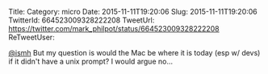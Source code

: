 Title: 
Category: micro
Date: 2015-11-11T19:20:06
Slug: 2015-11-11T19:20:06
TwitterId: 664523009328222208
TweetUrl: https://twitter.com/mark_philpot/status/664523009328222208
ReTweetUser: 

[@ismh](https://twitter.com/ismh) But my question is would the Mac be where it is today (esp w/ devs) if it didn't have a unix prompt? I would argue no...